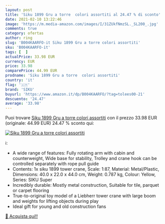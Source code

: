 ```yaml
---
layout: post
title: 'Siku 1899 Gru a torre  colori assortiti al 24.47 % di sconto'
date: 2021-02-10 13:22:46
image: 'https://m.media-amazon.com/images/I/31ZUkfNmzSL._SL200_.jpg'
comments: true
category: ofertas
author: ring
slug: 'B004KAARFO-it Siku 1899 Gru a torre colori assortiti'
sku: 'B004KAARFO-it'
tags: [  ]
actualPrice: 33.98 EUR
currency: EUR
price: 33.98
comparePrice: 44.99 EUR
prodname: 'Siku 1899 Gru a torre  colori assortiti'
country: 'it'
flag: '🇮🇹'
brand: 'SIKU'
buyurl: 'https://www.amazon.it/dp/B004KAARFO/?tag=tolees00-21'
descuento: '24.47'
average: '33.98'
---
```


Puoi trovare [Siku 1899 Gru a torre  colori assortiti](https://www.amazon.it/dp/B004KAARFO/?tag=tolees00-21) con il prezzo 33.98 EUR (originale: 44.99 EUR) 24.47 % sconto qui:

[![Siku 1899 Gru a torre  colori assortiti](https://m.media-amazon.com/images/I/31ZUkfNmzSL._SL200_.jpg)](https://www.amazon.it/dp/B004KAARFO/?tag=tolees00-21)

ℹ️:

- A wide range of features: Fully rotating arm with cabin and counterweight, Wide base for stability, Trolley and crane hook can be controlled separately with rope pull guide
- Contents: 1x siku 1899 tower crane, Scale: 1:87, Material: Metal/Plastic, Dimensions: 40.0 x 22.0 x 44.0 cm, Weight: 0.787 kg, Colour: Yellow, Series: SIKU Super
- Incredibly durable: Mostly metal construction, Suitable for tile, parquet or carpet flooring
- True-to-original toy model of a Liebherr tower crane with large boom and weights for lifting objects during play
- Ideal gift for young and old construction fans

[🛒 Acquista qui!!](https://www.amazon.it/dp/B004KAARFO/?tag=tolees00-21)
